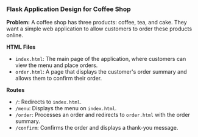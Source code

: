 ### Flask Application Design for Coffee Shop

**Problem:** A coffee shop has three products: coffee, tea, and cake. They want a simple web application to allow customers to order these products online.

**HTML Files**

- `index.html`: The main page of the application, where customers can view the menu and place orders.
- `order.html`: A page that displays the customer's order summary and allows them to confirm their order.

**Routes**

- `/`: Redirects to `index.html`.
- `/menu`: Displays the menu on `index.html`.
- `/order`: Processes an order and redirects to `order.html` with the order summary.
- `/confirm`: Confirms the order and displays a thank-you message.
